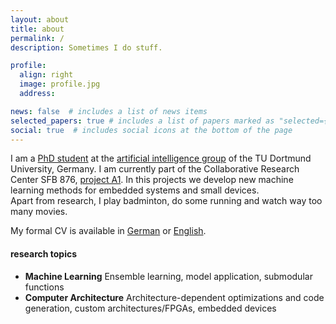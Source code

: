 ```yaml
---
layout: about
title: about
permalink: /
description: Sometimes I do stuff.

profile:
  align: right
  image: profile.jpg
  address: 

news: false  # includes a list of news items
selected_papers: true # includes a list of papers marked as "selected={true}"
social: true  # includes social icons at the bottom of the page
---
```


I am a [PhD student](https://www-ai.cs.tu-dortmund.de/PERSONAL/buschjaeger.html) at the [artificial intelligence group](https://www-ai.cs.tu-dortmund.de/index.html) of the TU Dortmund University, Germany. I am currently part of the Collaborative Research Center SFB 876, [project A1](https://sfb876.tu-dortmund.de/SPP/sfb876-a1.html). In this projects we develop new machine learning methods for embedded systems and small devices.  
Apart from research, I play badminton, do some running and watch way too many movies. 

My formal CV is available in [German](/assets/pdf/cv.pdf) or [English](/assets/pdf/cv_eng.pdf).

<!-- Sebastian Buschjäger is a PhD candidate at the [artificial intelligence group](https://www-ai.cs.tu-dortmund.de/index.html) of the TU Dortmund University, Germany. His main research is about resource efficient Machine Learning algorithms and specialized hardware for Machine Learning. He focuses on ensemble methods and randomized algorithms combined with specialized hardware such as FPGAs. Sebastian began to study Computer Science in 2007 as part of the pupils program of TU Dortmund which enables highschool students to visit the university  and take part in its daily coursework. After finishing his Abitur in  2010 he enrolled as a full student at the TU Dortmund where he received  his B.Sc. in 2014 and Master in 2016 in computer science.  -->

#### research topics

- **Machine Learning** Ensemble learning, model application, submodular functions
- **Computer Architecture** Architecture-dependent optimizations and code generation, custom architectures/FPGAs, embedded devices

<!-- Write your biography here. Tell the world about yourself. Link to your favorite [subreddit](http://reddit.com){:target="\_blank"}. You can put a picture in, too. The code is already in, just name your picture `prof_pic.jpg` and put it in the `img/` folder.

Put your address / P.O. box / other info right below your picture. You can also disable any these elements by editing `profile` property of the YAML header of your `_pages/about.md`. Edit `_bibliography/papers.bib` and Jekyll will render your [publications page](/al-folio/publications/) automatically.

Link to your social media connections, too. This theme is set up to use [Font Awesome icons](http://fortawesome.github.io/Font-Awesome/){:target="\_blank"} and [Academicons](https://jpswalsh.github.io/academicons/){:target="\_blank"}, like the ones below. Add your Facebook, Twitter, LinkedIn, Google Scholar, or just disable all of them. -->
